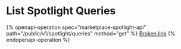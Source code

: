# List Spotlight Queries

{% openapi-operation spec="marketplace-spotlight-api" path="/public/v1/spotlight/queries" method="get" %}
[Broken link](broken-reference)
{% endopenapi-operation %}
